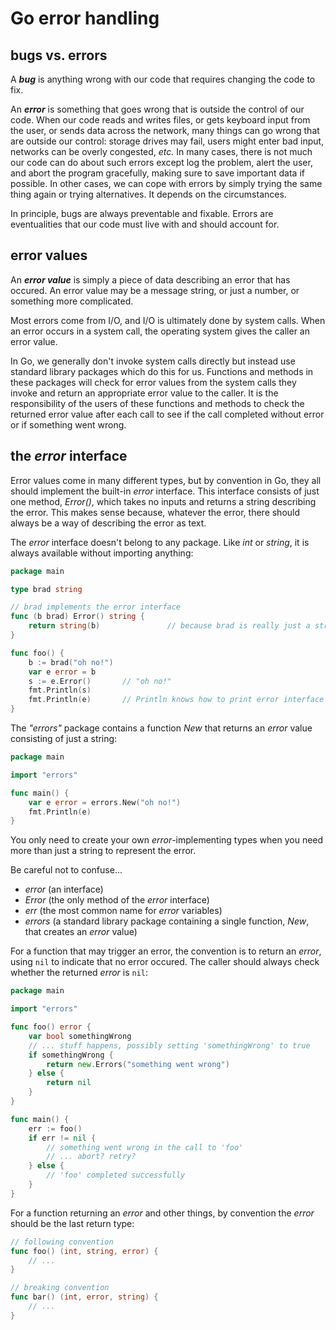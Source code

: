 # Go error handling

## bugs vs. errors

A ***bug*** is anything wrong with our code that requires changing the code to fix.

An ***error*** is something that goes wrong that is outside the control of our code. When our code reads and writes files, or gets keyboard input from the user, or sends data across the network, many things can go wrong that are outside our control: storage drives may fail, users might enter bad input, networks can be overly congested, *etc.* In many cases, there is not much our code can do about such errors except log the problem, alert the user, and abort the program gracefully, making sure to save important data if possible. In other cases, we can cope with errors by simply trying the same thing again or trying alternatives. It depends on the circumstances.

In principle, bugs are always preventable and fixable. Errors are eventualities that our code must live with and should account for.

## error values

An ***error value*** is simply a piece of data describing an error that has occured. An error value may be a message string, or just a number, or something more complicated.

Most errors come from I/O, and I/O is ultimately done by system calls. When an error occurs in a system call, the operating system gives the caller an error value.

In Go, we generally don't invoke system calls directly but instead use standard library packages which do this for us. Functions and methods in these packages will check for error values from the system calls they invoke and return an appropriate error value to the caller. It is the responsibility of the users of these functions and methods to check the returned error value after each call to see if the call completed without error or if something went wrong.

## the *error* interface

Error values come in many different types, but by convention in Go, they all should implement the built-in *error* interface. This interface consists of just one method, *Error()*, which takes no inputs and returns a string describing the error. This makes sense because, whatever the error, there should always be a way of describing the error as text.

The *error* interface doesn't belong to any package. Like *int* or *string*, it is always available without importing anything:

```go
package main

type brad string

// brad implements the error interface
func (b brad) Error() string {
    return string(b)               // because brad is really just a string, we can cast it to a string
}

func foo() {
    b := brad("oh no!")
    var e error = b
    s := e.Error()       // "oh no!"
    fmt.Println(s)
    fmt.Println(e)       // Println knows how to print error interface values
}
```

The *"errors"* package contains a function *New* that returns an *error* value consisting of just a string:

```go
package main

import "errors"

func main() {
    var e error = errors.New("oh no!")
    fmt.Println(e)
}
```

You only need to create your own *error*-implementing types when you need more than just a string to represent the error.

Be careful not to confuse...

 - *error*    (an interface)
 - *Error*    (the only method of the *error* interface)
 - *err*      (the most common name for *error* variables)
 - *errors*   (a standard library package containing a single function, *New*, that creates an *error* value)

For a function that may trigger an error, the convention is to return an *error*, using `nil` to indicate that no error occured. The caller should always check whether the returned *error* is `nil`:

```go
package main

import "errors"

func foo() error {
    var bool somethingWrong
    // ... stuff happens, possibly setting 'somethingWrong' to true
    if somethingWrong {
        return new.Errors("something went wrong")
    } else {
        return nil
    }
}

func main() {
    err := foo()
    if err != nil {
        // something went wrong in the call to 'foo'
        // ... abort? retry?
    } else {
        // 'foo' completed successfully
    }
}
```

For a function returning an *error* and other things, by convention the *error* should be the last return type:

```go
// following convention
func foo() (int, string, error) {
    // ...
}

// breaking convention
func bar() (int, error, string) {
    // ...
}
```
